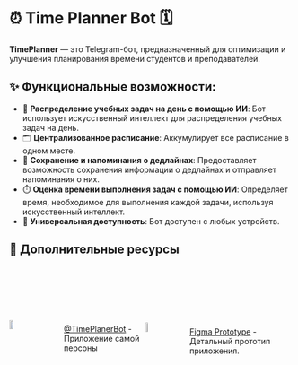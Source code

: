 # ⏰ Time Planner Bot 🗓️

**TimePlanner** — это Telegram-бот, предназначенный для оптимизации и улучшения планирования времени студентов и преподавателей.

## ✨ Функциональные возможности:

*   🧠 **Распределение учебных задач на день с помощью ИИ**: Бот использует искусственный интеллект для распределения учебных задач на день.
*   🗂️ **Централизованное расписание**: Аккумулирует все расписание в одном месте.
*   🔔 **Сохранение и напоминания о дедлайнах**: Предоставляет возможность сохранения информации о дедлайнах и отправляет напоминания о них.
*   ⏱️ **Оценка времени выполнения задач с помощью ИИ**: Определяет время, необходимое для выполнения каждой задачи, используя искусственный интеллект.
*   📱 **Универсальная доступность**: Бот доступен с любых устройств.

## 🔗 Дополнительные ресурсы

<div style="display: flex; flex-direction: row;">
    <div style="display: flex; align-items: center; margin-bottom: 10px;">
        <a href='https://web.telegram.org/a/#7877524901'>
            <img src="https://github.com/user-attachments/assets/05b2afe7-18b5-48f6-b77b-be2107bfc76f" width="25%" alt="TimePlanner Bot" style="margin-right: 10px;" />
        </a>
        <span>
            <a href='https://web.telegram.org/a/#7877524901'>@TimePlanerBot</a> - Приложение самой персоны
        </span>
    </div>
    <br />
    <div style="display: flex; align-items: center;">
        <a href='https://www.figma.com/design/NYmcsX0CRls8IeAnDcnVJy/Time-Planner-Figma?node-id=5002-522&t=0oNsBt1D8SGC1NA6-1'>
            <img src="https://github.com/user-attachments/assets/28276127-b8f0-4b8d-9f15-49fd1b9d6cb7" width="25%" alt="Figma Prototype" style="margin-right: 10px;" />
        </a>
        <span>
            <a href='https://www.figma.com/design/NYmcsX0CRls8IeAnDcnVJy/Time-Planner-Figma?node-id=5002-522&t=0oNsBt1D8SGC1NA6-1'>Figma Prototype</a> - Детальный прототип приложения.
        </span>
    </div>
</div>
